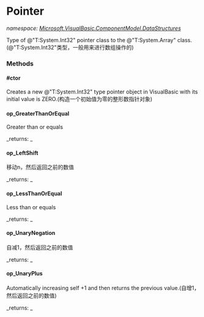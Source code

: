﻿
# Pointer
_namespace: [Microsoft.VisualBasic.ComponentModel.DataStructures](N-Microsoft.VisualBasic.ComponentModel.DataStructures.md)_

Type of @"T:System.Int32" pointer class to the @"T:System.Array" class.
 (@"T:System.Int32"类型，一般用来进行数组操作的)

### Methods

#### #ctor
Creates a new @"T:System.Int32" type pointer object in VisualBasic with its initial value is ZERO.(构造一个初始值为零的整形数指针对象)
#### op_GreaterThanOrEqual
Greater than or equals

_returns: _
#### op_LeftShift
移动n，然后返回之前的数值

_returns: _
#### op_LessThanOrEqual
Less than or equals

_returns: _
#### op_UnaryNegation
自减1，然后返回之前的数值

_returns: _
#### op_UnaryPlus
Automatically increasing self +1 and then returns the previous value.(自增1，然后返回之前的数值)

_returns: _



